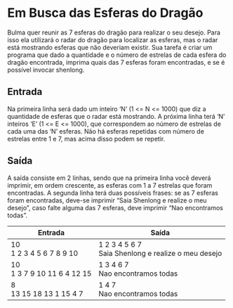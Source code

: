 # 					Em Busca das Esferas do Dragão

 Bulma quer reunir as 7 esferas do dragão para realizar o seu desejo. Para isso ela utilizará o radar do dragão para localizar as esferas, mas o radar está mostrando esferas que não deveriam existir. Sua tarefa é criar um programa que dado a quantidade e o número de estrelas de cada esfera do dragão encontrada, imprima quais das 7 esferas foram encontradas, e se é possível invocar shenlong. 

## Entrada

 Na primeira linha será dado um inteiro ‘N’ (1 <= N <= 1000) que diz a quantidade de esferas que o radar está mostrando. A próxima linha terá ‘N’ inteiros ‘E’ (1 <= E <= 1000), que correspondem ao número de estrelas de cada uma das ‘N’ esferas. Não há esferas repetidas com número de estrelas entre 1 e 7, mas acima disso podem se repetir. 

## Saída

 A saída consiste em 2 linhas, sendo que na primeira linha você deverá imprimir, em ordem crescente, as esferas com 1 a 7 estrelas que foram encontradas. A segunda linha terá duas possíveis frases: se as 7 esferas foram encontradas, deve-se imprimir “Saia Shenlong e realize o meu desejo”, caso falte alguma das 7 esferas, deve imprimir “Nao encontramos todas”.

| Entrada                         | Saída                                                   |
| ------------------------------- | ------------------------------------------------------- |
| 10<br />1 2 3 4 5 6 7 8 9 10    | 1 2 3 4 5 6 7<br />Saia Shenlong e realize o meu desejo |
| 10<br />1 3 7 9 10 11 6 4 12 15 | 1 3 4 6 7<br />Nao encontramos todas                    |
| 8<br />13 15 18 13 1 15 4 7     | 1 4 7<br />Nao encontramos todas                        |

